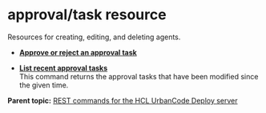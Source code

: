 # approval/task resource

Resources for creating, editing, and deleting agents.

-   **[Approve or reject an approval task](../../com.udeploy.api.doc/topics/rest_cli_approval_task_taskid_close_put.md)**  

-   **[List recent approval tasks](../../com.udeploy.api.doc/topics/rest_cli_approval_task__get.md)**  
This command returns the approval tasks that have been modified since the given time.

**Parent topic:** [REST commands for the HCL UrbanCode Deploy server](../../com.udeploy.reference.doc/topics/rest_api_ref_commands.md)

